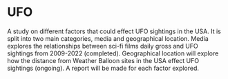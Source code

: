 # UFO
A study on different factors that could effect UFO sightings in the USA.
It is split into two main categories, media and geographical location.
Media explores the relationships between sci-fi films daily gross and UFO sightings from 2009-2022 (completed).
Geographical location will explore how the distance from Weather Balloon sites in the USA effect UFO sightings (ongoing).
A report will be made for each factor explored.
